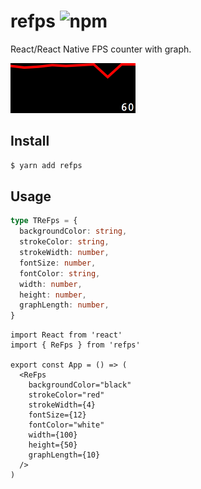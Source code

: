 # refps ![npm](https://flat.badgen.net/npm/v/refps)

React/React Native FPS counter with graph.

<img src="screenshot.png" width="200" height="80" alt="screenshot"/>

## Install

```sh
$ yarn add refps
```

## Usage

```ts
type TReFps = {
  backgroundColor: string,
  strokeColor: string,
  strokeWidth: number,
  fontSize: number,
  fontColor: string,
  width: number,
  height: number,
  graphLength: number,
}
```

```tsx
import React from 'react'
import { ReFps } from 'refps'

export const App = () => (
  <ReFps
    backgroundColor="black"
    strokeColor="red"
    strokeWidth={4}
    fontSize={12}
    fontColor="white"
    width={100}
    height={50}
    graphLength={10}
  />
)
```
